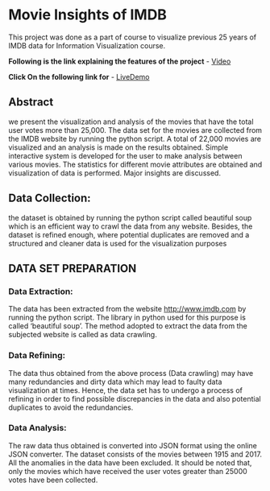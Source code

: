 # Movie Insights of IMDB

This project was done as a part of course to visualize previous 25 years of IMDB data for Information Visualization course.

**Following is the link explaining the features of the project** - [Video](https://www.youtube.com/watch?v=KR-PofeezYI&feature=youtu.be)

**Click On the following link for** - [LiveDemo](http://www.cs.odu.edu/~nmalapati/Infovis/bubble_logic.html)


## Abstract

we present the visualization and analysis of the movies that have the total user votes more than 25,000. The data set for the movies are collected from the IMDB website by running the python script. A total of 22,000 movies are visualized and an analysis is made on the results obtained. Simple interactive system is developed for the user to make analysis between various movies. The statistics for different movie attributes are obtained and visualization of data is performed. Major insights are discussed.


## Data Collection:

the dataset is obtained by running the python script called beautiful soup which is an efficient way to crawl the data from any website. Besides, the dataset is refined enough, where potential duplicates are removed and a structured and cleaner data is used for the visualization purposes


## DATA SET PREPARATION

### Data Extraction:

The data has been extracted from the website http://www.imdb.com by running the python script. The library in python used for this purpose is called ‘beautiful soup’. The method adopted to extract the data from the subjected website is called as data crawling.

### Data Refining:

The data thus obtained from the above process (Data crawling) may have many redundancies and dirty data which may lead to faulty data visualization at times. Hence, the data set has to undergo a process of refining in order to find possible discrepancies in the data and also potential duplicates to avoid the redundancies. 

### Data Analysis:

The raw data thus obtained is converted into JSON format using the online JSON converter. The dataset consists of the movies between 1915 and 2017. All the anomalies in the data have been excluded. It should be noted that, only the movies which have received the user votes greater than 25000 votes have been collected. 





